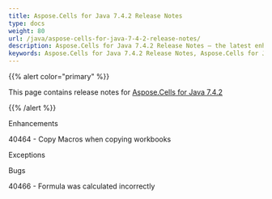 ```yaml
---
title: Aspose.Cells for Java 7.4.2 Release Notes
type: docs
weight: 80
url: /java/aspose-cells-for-java-7-4-2-release-notes/
description: Aspose.Cells for Java 7.4.2 Release Notes – the latest enhancements, new features, and fixes.
keywords: Aspose.Cells for Java 7.4.2 Release Notes, Aspose.Cells for Java 7.4.2 updates and fixes
---
```


{{% alert color="primary" %}} 

This page contains release notes for [Aspose.Cells for Java 7.4.2](https://downloads.aspose.com/cells/java/new-releases/aspose.cells-for-java-7.4.2/)

{{% /alert %}} 

Enhancements 

40464 - Copy Macros when copying workbooks 

Exceptions 

Bugs 

40466 - Formula was calculated incorrectly 
